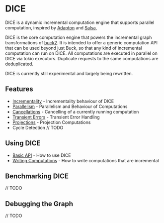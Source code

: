 # DICE

DICE is a dynamic incremental computation engine that supports parallel computation, inspired by
[Adapton](https://docs.rs/adapton/latest/adapton/) and [Salsa](https://github.com/salsa-rs/salsa),

DICE is the core computation engine that powers the incremental graph transformations of [buck2](https://github.com/facebook/buck2).
It is intended to offer a generic computation API that can be used beyond just Buck, so that any kind of incremental computation can run on DICE.
All computations are executed in parallel on DICE via tokio executors. Duplicate requests to the same computations are deduplicated.

DICE is currently still experimental and largely being rewritten.

## Features
- [Incrementality](incrementality.md) - Incrementality behaviour of DICE
- [Parallelism](parallelism.md) - Parallelism and Behaviour of Computations
- [Cancellations](cancellations.md) - Cancelling of a currently running computation
- [Transient Errors](transients.md) - Transient Error Handling
- [Projections](projections.md) - Projection Computations
- Cycle Detection // TODO

## Using DICE
- [Basic API](api.md) - How to use DICE
- [Writing Computations](writing_computations.md) - How to write computations that are incremental

## Benchmarking DICE
// TODO


## Debugging the Graph
// TODO
